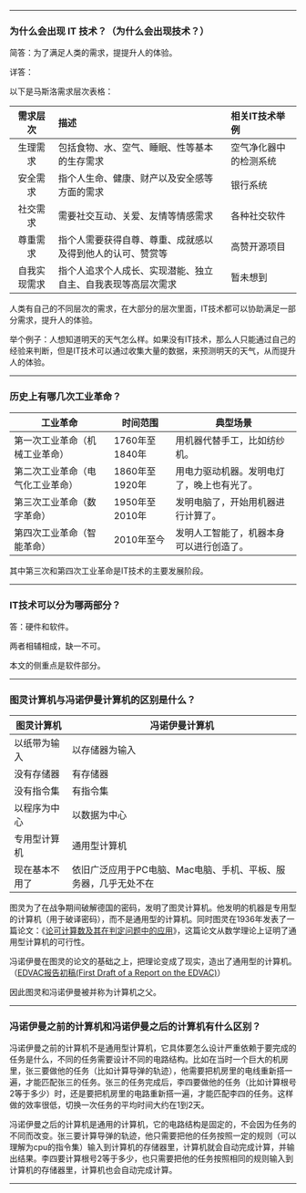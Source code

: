 ***

### 为什么会出现 IT 技术？（为什么会出现技术？）

简答：为了满足人类的需求，提提升人的体验。

详答：

以下是马斯洛需求层次表格：

|  需求层次  | 描述                             | 相关IT技术举例    |
|:------:|:-------------------------------|:------------|
|  生理需求  | 包括食物、水、空气、睡眠、性等基本的生存需求         | 空气净化器中的检测系统 |
|  安全需求  | 指个人生命、健康、财产以及安全感等方面的需求         | 银行系统        |
|  社交需求  | 需要社交互动、关爱、友情等情感需求              | 各种社交软件      |
|  尊重需求  | 指个人需要获得自尊、尊重、成就感以及得到他人的认可、赞赏等  | 高赞开源项目      |
| 自我实现需求 | 指个人追求个人成长、实现潜能、独立自主、自我表现等高层次需求 | 暂未想到        |

人类有自己的不同层次的需求，在大部分的层次里面，IT技术都可以协助满足一部分需求，提升人的体验。

举个例子：人想知道明天的天气怎么样。如果没有IT技术，那么人只能通过自己的经验来判断，但是IT技术可以通过收集大量的数据，来预测明天的天气，从而提升人的体验。



***

### 历史上有哪几次工业革命？

| 工业革命             | 时间范围        | 典型场景                  |
|------------------|-------------|-----------------------|
| 第一次工业革命（机械工业革命）  | 1760年至1840年 | 用机器代替手工，比如纺纱机。        |
| 第二次工业革命（电气化工业革命） | 1860年至1920年 | 用电力驱动机器。发明电灯了，晚上也有光了。 |
| 第三次工业革命（数字革命）    | 1950年至2010年 | 发明电脑了，开始用机器进行计算了。     |
| 第四次工业革命（智能革命）    | 2010年至今     | 发明人工智能了，机器本身可以进行创造了。  |

其中第三次和第四次工业革命是IT技术的主要发展阶段。

***

### IT技术可以分为哪两部分？

答：硬件和软件。

两者相辅相成，缺一不可。

本文的侧重点是软件部分。

***

### 图灵计算机与冯诺伊曼计算机的区别是什么？

| 图灵计算机   | 冯诺伊曼计算机                            |
|---------|------------------------------------|
| 以纸带为输入  | 以存储器为输入                            |
| 没有存储器   | 有存储器                               |
| 没有指令集   | 有指令集                               |
| 以程序为中心  | 以数据为中心                             |
| 专用型计算机  | 通用型计算机                             |
| 现在基本不用了 | 依旧广泛应用于PC电脑、Mac电脑、手机、平板、服务器，几乎无处不在 |

图灵为了在战争期间破解德国的密码，发明了图灵计算机。他发明的机器是专用型的计算机（用于破译密码），而不是通用型的计算机。同时图灵在1936年发表了一篇论文：《[论可计算数及其在判定问题中的应用](https://www.cs.virginia.edu/~robins/Turing_Paper_1936.pdf)》，这篇论文从数学理论上证明了通用型计算机的可行性。

冯诺伊曼在图灵的论文的基础之上，把理论变成了现实，造出了通用型的计算机。（[EDVAC报告初稿(First Draft of a Report on the EDVAC)](http://web.mit.edu/STS.035/www/PDFs/edvac.pdf)）

因此图灵和冯诺伊曼被并称为计算机之父。


***

### 冯诺伊曼之前的计算机和冯诺伊曼之后的计算机有什么区别？

冯诺伊曼之前的计算机不是通用型计算机，它具体要怎么设计严重依赖于要完成的任务是什么，不同的任务需要设计不同的电路结构。比如在当时一个巨大的机房里，张三要做他的任务（比如计算导弹的轨迹），他需要把机房里的电线重新搭一遍，才能匹配张三的任务。张三的任务完成后，李四要做他的任务（比如计算根号2等于多少）时，还是要把机房里的电路重新搭一遍，才能匹配李四的任务。这样做的效率很低，切换一次任务的平均时间大约在1到2天。

冯诺伊曼之后的计算机是通用的计算机，它的电路结构是固定的，不会因为任务的不同而改变。张三要计算导弹的轨迹，他只需要把他的任务按照一定的规则（可以理解为cpu的指令集）输入到计算机的存储器里，计算机就会自动完成计算，并输出结果。李四要计算根号2等于多少，也只需要把他的任务按照相同的规则输入到计算机的存储器里，计算机也会自动完成计算。

***

###    

